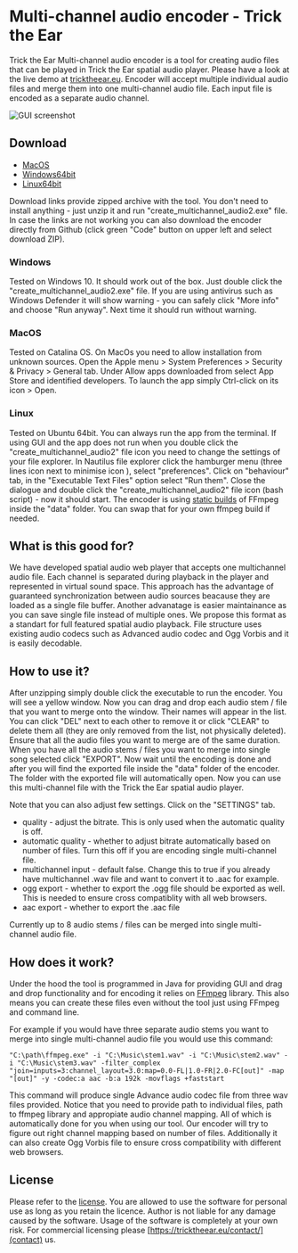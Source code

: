 # Multi-channel audio encoder - Trick the Ear

Trick the Ear Multi-channel audio encoder is a tool for creating audio files that can be played in Trick the Ear spatial audio player. Please have a look at the live demo at [tricktheear.eu](https://tricktheear.eu/). Encoder will accept multiple individual audio files and merge them into one multi-channel audio file. Each input file is encoded as a separate audio channel.

![GUI screenshot](./assets/GUI_thin.jpg.jpg)

## Download
* [MacOS](https://mega.nz/file/URgSzDDa#iV62VSkcKXTXX1OZ--E6CitO6VFUvgkgLsJXFOtLNmw)
* [Windows64bit](https://mega.nz/file/lJ4yUTAQ#U1-rcp02J-Gb2kYcddS7tO6iXsyjtehen2FCeBn0aEs)
* [Linux64bit](https://mega.nz/file/MNwSEJgI#v0rLUg8VBAzK79k938M3my7O1f_47bJezldYIHv1YEM)

Download links provide zipped archive with the tool. You don't need to install anything - just unzip it and run "create_multichannel_audio2.exe" file. In case the links are not working you can also download the encoder directly from Github (click green "Code" button on upper left and select download ZIP).

### Windows
Tested on Windows 10. It should work out of the box. Just double click the "create_multichannel_audio2.exe" file. If you are using antivirus such as Windows Defender it will show warning - you can safely click "More info" and choose "Run anyway". Next time it should run without warning.

### MacOS
Tested on Catalina OS. On MacOs you need to allow installation from unknown sources. Open the Apple menu > System Preferences > Security & Privacy > General tab. Under Allow apps downloaded from select App Store and identified developers. To launch the app simply Ctrl-click on its icon > Open.

### Linux
Tested on Ubuntu 64bit. You can always run the app from the terminal. If using GUI and the app does not run when you double click the "create_multichannel_audio2" file icon you need to change the settings of your file explorer. In Nautilus file explorer click the hamburger menu (three lines icon next to minimise icon ), select "preferences". Click on "behaviour" tab, in the "Executable Text Files" option select "Run them". Close the dialogue and double click the "create_multichannel_audio2" file icon (bash script) - now it should start. The encoder is using [static builds](https://johnvansickle.com/ffmpeg/) of FFmpeg inside the "data" folder. You can swap that for your own ffmpeg build if needed.    

## What is this good for?
We have developed spatial audio web player that accepts one multichannel audio file. Each channel is separated during playback in the player and represented in virtual sound space. This approach has the advantage of guaranteed synchronization between audio sources beacause they are loaded as a single file buffer. Another advanatage is easier maintainance as you can save single file instead of multiple ones. We propose this format as a standart for full featured spatial audio playback. File structure uses existing audio codecs such as Advanced audio codec and Ogg Vorbis and it is easily decodable. 

## How to use it?
After unzipping simply double click the executable to run the encoder. You will see a yellow window. Now you can drag and drop each audio stem / file that you want to merge onto the window. Their names will appear in the list. You can click "DEL" next to each other to remove it or click "CLEAR" to delete them all (they are only removed from the list, not physically deleted). Ensure that all the audio files you want to merge are of the same duration. When you have all the audio stems / files you want to merge into single song selected click "EXPORT". Now wait until the encoding is done and after you will find the exported file inside the "data" folder of the encoder. The folder with the exported file will automatically open. Now you can use this multi-channel file with the Trick the Ear spatial audio player.

Note that you can also adjust few settings. Click on the "SETTINGS" tab.  
* quality - adjust the bitrate. This is only used when the automatic quality is off. 
* automatic quality - whether to adjust bitrate automatically based on number of files. Turn this off if you are encoding single multi-channel file.
* multichannel input - default false. Change this to true if you already have multichannel .wav file and want to convert it to .aac for example.
* ogg export - whether to export the .ogg file should be exported as well. This is needed to ensure cross compatiblity with all web browsers. 
* aac export - whether to export the .aac file
				 
Currently up to 8 audio stems / files can be merged into single multi-channel audio file. 

## How does it work?
Under the hood the tool is programmed in Java for providing GUI and drag and drop functionality and for encoding it relies on [FFmpeg](https://ffmpeg.org/) library. This also means you can create these files even without the tool just using FFmpeg and command line.

For example if you would have three separate audio stems you want to merge into single multi-channel audio file you would use this command:

`"C:\path\ffmpeg.exe" -i "C:\Music\stem1.wav" -i "C:\Music\stem2.wav" -i "C:\Music\stem3.wav" -filter_complex "join=inputs=3:channel_layout=3.0:map=0.0-FL|1.0-FR|2.0-FC[out]" -map "[out]" -y -codec:a aac -b:a 192k -movflags +faststart`

This command will produce single Advance audio codec file from three wav files provided. Notice that you need to provide path to individual files, path to ffmpeg library and appropiate audio channel mapping. All of which is automatically done for you when using our tool. Our encoder will try to figure out right channel mapping based on number of files. Additionally it can also create Ogg Vorbis file to ensure cross compatibility with different web browsers.

## License
Please refer to the [license](./Multi-channel_audio_encoder-Trick_the_Ear_LICENCE_EULA.pdf). You are allowed to use the software for personal use as long as you retain the licence. Author is not liable for any damage caused by the software. Usage of the software is completely at your own risk. For commercial licensing please [https://tricktheear.eu/contact/](contact) us.   
